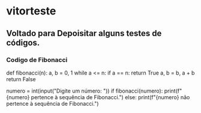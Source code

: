 # vitorteste

## Voltado para Depoisitar alguns testes de códigos.

### Codigo de Fibonacci
def fibonacci(n):
    a, b = 0, 1
    while a <= n:
        if a == n:
            return True
        a, b = b, a + b
    return False

numero = int(input("Digite um número: "))
if fibonacci(numero):
    print(f"{numero} pertence à sequência de Fibonacci.")
else:
    print(f"{numero} não pertence à sequência de Fibonacci.")

